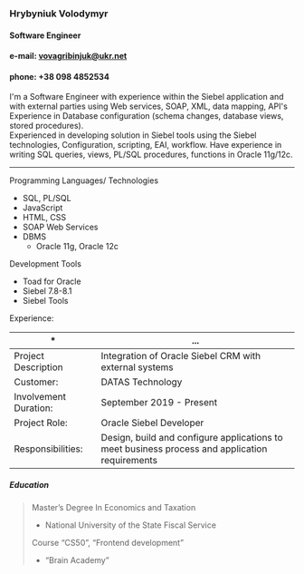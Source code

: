 

### Hrybyniuk Volodymyr
#### Software Engineer
#### e-mail: vovagribinjuk@ukr.net
#### phone: +38 098 4852534


I'm a Software Engineer with experience within the Siebel application and with external parties using Web services, SOAP, XML, data mapping, API's Experience in Database configuration (schema changes, database views, stored procedures).    
Experienced in developing solution in Siebel tools using the Siebel technologies, Configuration, scripting, EAI, workflow.
Have experience in writing SQL queries, views, PL/SQL procedures, functions in Oracle 11g/12c.

***

Programming Languages/ Technologies

* SQL, PL/SQL
* JavaScript
* HTML, CSS
* SOAP Web Services
* DBMS
    *  Oracle 11g, Oracle 12c
    
Development Tools

* Toad for Oracle
* Siebel 7.8-8.1
* Siebel Tools


Experience:

| * | ... |
| ------------- | ------------- |
| Project Description  | Integration of Oracle Siebel CRM with external systems  |
| Customer:  | DATAS Technology  |
| Involvement Duration:  | September 2019 - Present  |
| Project Role:  | Oracle Siebel Developer |
| Responsibilities:  |Design, build and configure applications to meet business process and application requirements  |



##### Education

> Master’s Degree In Economics and Taxation  
> * National University of the State Fiscal Service   
>  
> Course “CS50”, “Frontend development”  
> * “Brain Academy”


